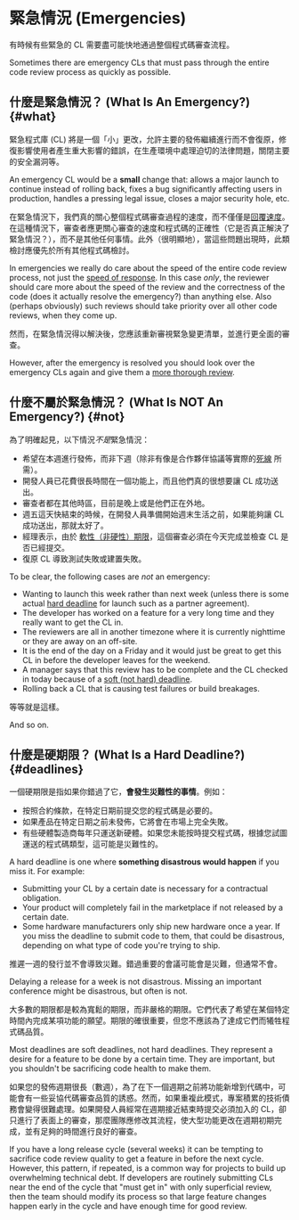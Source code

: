 # 緊急情況 (Emergencies)

有時候有些緊急的 CL 需要盡可能快地通過整個程式碼審查流程。

Sometimes there are emergency CLs that must pass through the entire code review
process as quickly as
possible.

## 什麼是緊急情況？ (What Is An Emergency?) {#what}

緊急程式庫 (CL) 將是一個「小」更改，允許主要的發佈繼續進行而不會復原，修復影響使用者產生重大影響的錯誤，在生產環境中處理迫切的法律問題，關閉主要的安全漏洞等。

An emergency CL would be a **small** change that: allows a major launch to
continue instead of rolling back, fixes a bug significantly affecting users in
production, handles a pressing legal issue, closes a major security hole, etc.

在緊急情況下，我們真的關心整個程式碼審查過程的速度，而不僅僅是[回覆速度](reviewer/speed.md)。在這種情況下，審查者應更關心審查的速度和程式碼的正確性（它是否真正解決了緊急情況？），而不是其他任何事情。此外（很明顯地），當這些問題出現時，此類檢討應優先於所有其他程式碼檢討。

In emergencies we really do care about the speed of the entire code review
process, not just the [speed of response](reviewer/speed.md). In this case
*only*, the reviewer should care more about the speed of the review and the
correctness of the code (does it actually resolve the emergency?) than anything
else. Also (perhaps obviously) such reviews should take priority over all other
code reviews, when they come up.

然而，在緊急情況得以解決後，您應該重新審視緊急變更清單，並進行更全面的審查。

However, after the emergency is resolved you should look over the emergency CLs
again and give them a [more thorough review](reviewer/looking-for.md).

## 什麼不屬於緊急情況？ (What Is NOT An Emergency?) {#not}

為了明確起見，以下情況*不是*緊急情況：

- 希望在本週進行發佈，而非下週（除非有像是合作夥伴協議等實際的[死線](#deadlines) 所需）。
- 開發人員已花費很長時間在一個功能上，而且他們真的很想要讓 CL 成功送出。
- 審查者都在其他時區，目前是晚上或是他們正在外地。
- 週五這天快結束的時候，在開發人員準備開始週末生活之前，如果能夠讓 CL 成功送出，那就太好了。
- 經理表示，由於 [軟性（非硬性）期限](#deadlines)，這個審查必須在今天完成並檢查 CL 是否已經提交。
- 復原 CL 導致測試失敗或建置失敗。

To be clear, the following cases are *not* an emergency:

- Wanting to launch this week rather than next week (unless there is some
  actual [hard deadline](#deadlines) for launch such as a partner agreement).
- The developer has worked on a feature for a very long time and they really
  want to get the CL in.
- The reviewers are all in another timezone where it is currently nighttime or
  they are away on an off-site.
- It is the end of the day on a Friday and it would just be great to get this
  CL in before the developer leaves for the weekend.
- A manager says that this review has to be complete and the CL checked in
  today because of a [soft (not hard) deadline](#deadlines).
- Rolling back a CL that is causing test failures or build breakages.

等等就是這樣。

And so on.

## 什麼是硬期限？ (What Is a Hard Deadline?) {#deadlines}

一個硬期限是指如果你錯過了它，**會發生災難性的事情**。例如：

- 按照合約條款，在特定日期前提交您的程式碼是必要的。
- 如果產品在特定日期之前未發佈，它將會在市場上完全失敗。
- 有些硬體製造商每年只運送新硬體。如果您未能按時提交程式碼，根據您試圖運送的程式碼類型，這可能是災難性的。

A hard deadline is one where **something disastrous would happen** if you miss it. For example:

- Submitting your CL by a certain date is necessary for a contractual
  obligation.
- Your product will completely fail in the marketplace if not released by a
  certain date.
- Some hardware manufacturers only ship new hardware once a year. If you miss
  the deadline to submit code to them, that could be disastrous, depending on
  what type of code you're trying to ship.

推遲一週的發行並不會導致災難。錯過重要的會議可能會是災難，但通常不會。

Delaying a release for a week is not disastrous. Missing an important conference
might be disastrous, but often is not.

大多數的期限都是較為寬鬆的期限，而非嚴格的期限。它們代表了希望在某個特定時間內完成某項功能的願望。期限的確很重要，但您不應該為了達成它們而犧牲程式碼品質。

Most deadlines are soft deadlines, not hard deadlines. They represent a desire
for a feature to be done by a certain time. They are important, but you
shouldn't be sacrificing code health to make them.

如果您的發佈週期很長（數週），為了在下一個週期之前將功能新增到代碼中，可能會有一些妥協代碼審查品質的誘惑。然而，如果重複此模式，專案積累的技術債務會變得很難處理。如果開發人員經常在週期接近結束時提交必須加入的 CL，卻只進行了表面上的審查，那麼團隊應修改其流程，使大型功能更改在週期初期完成，並有足夠的時間進行良好的審查。

If you have a long release cycle (several weeks) it can be tempting to sacrifice
code review quality to get a feature in before the next cycle. However, this
pattern, if repeated, is a common way for projects to build up overwhelming
technical debt. If developers are routinely submitting CLs near the end of the
cycle that "must get in" with only superficial review, then the team should
modify its process so that large feature changes happen early in the cycle and
have enough time for good review.
